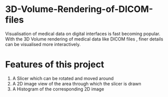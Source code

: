 # 3D-Volume-Rendering-of-DICOM-files
Visualisation of medical data on digital interfaces is fast becoming popular. With the 3D Volume rendering of medical data like DICOM files , finer details can be visualised more interactively. 

# Features of this project
 1.  A Slicer which can be rotated and moved around
 2.  A 2D image view of the area through which the slicer is drawn
 3.  A Histogram of the corresponding 2D image 
 
